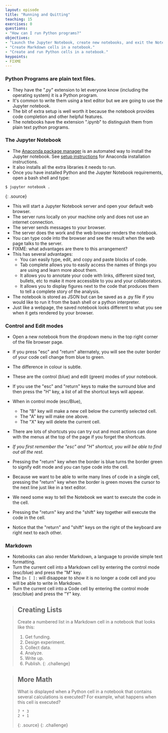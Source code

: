 ```yaml
---
layout: episode
title: "Running and Quitting"
teaching: 15
exercises: 0
questions:
- "How can I run Python programs?"
objectives:
- "Launch the Jupyter Notebook, create new notebooks, and exit the Notebook."
- "Create Markdown cells in a notebook."
- "Create and run Python cells in a notebook."
keypoints:
- FIXME
---
```

### Python Programs are plain text files.

*   They have the ".py" extension to let everyone know (including the operating system) it is a Python program.
*   It's common to write them using a text editor but we are going to use the Jupyter notebook.
*   The bit of extra setup is well worth it because the notebook provides code completion and other helpful features.
*   The notebooks have the extension ".ipynb" to distinguish them from plain text python programs.

### The Jupyter Notebook

*   The [Anaconda package manager][anaconda] is an automated way to install the Jupyter notebook. See [setup instructions](../setup.md) for Anaconda installation instructions.
*   It also installs all the extra libraries it needs to run.
*   Once you have installed Python and the Jupyter Notebook requirements, open a bash shell and type:

~~~
$ jupyter notebook .
~~~
{: .source}

*   This will start a Jupyter Notebook server and open your default web browser. 
*   The server runs locally on your machine only and does not use an internet connection.
*   The server sends messages to your browser.
*   The server does the work and the web browser renders the notebook.
*   You can type code into the browser and see the result when the web page talks to the server.
*   FIXME: what advantages are there to this arrangement?
*   This has several advantages:
	- You can easily type, edit, and copy and paste blocks of code.
	- Tab complete allows you to easily access the names of things you are using and learn more about them.
	- It allows you to annotate your code with links, different sized text, bullets, etc to make it more accessible to you and your collaborators.
	- It allows you to display figures next to the code that produces them to tell a complete story of the analysis.
*   The notebook is stored as JSON but can be saved as a .py file if you would like to run it from the bash shell or a python interpreter.
*   Just like a webpage, the saved notebook looks different to what you see when it gets rendered by your browser.

### Control and Edit modes

*   Open a new notebook from the dropdown menu in the top right corner of the file browser page.
*   If you press "esc" and "return" alternately, you will see the outer border of your code cell change from blue to green.
*   The difference in colour is subtle.
*   These are the control (blue) and edit (green) modes of your notebook.
*   If you use the "esc" and "return" keys to make the surround blue and then press the "H" key, a list of all the shortcut keys will appear.

*   When in control mode (esc/Blue),
    *   The "B" key will make a new cell below the currently selected cell.
    *   The "A" key will make one above.
    *   The "X" key will delete the current cell.
*   There are lots of shortcuts you can try out and most actions can done with the menus at the top of the page if you forget the shortcuts.
*   *If you first remember the "esc" and "H" shortcut, you will be able to find out all the rest.*

*   Pressing the "return" key when the border is blue turns the border green to signify edit mode and you can type code into the cell.
*   Because we want to be able to write many lines of code in a single cell, pressing the "return" key when the border is green moves the cursor to the next line just like in a text editor.
*   We need some way to tell the Notebook we want to execute the code in the cell.
*   Pressing the "return" key and the "shift" key together will execute the code in the cell.
*   Notice that the "return" and "shift" keys on the right of the keyboard are right next to each other.

### Markdown

*   Notebooks can also render Markdown, a language to provide simple text formatting.
*   Turn the current cell into a Markdown cell by entering the control mode (esc/blue) and press the "M" key.
*   The `In [ ]:` will disappear to show it is no longer a code cell and you will be able to write in Markdown.
*   Turn the current cell into a Code cell by entering the control mode (esc/blue) and press the "Y" key.

> ## Creating Lists
>
> Create a numbered list in a Markdown cell in a notebook
> that looks like this:
>
> 1.  Get funding.
> 2.  Design experiment.
> 3.  Collect data.
> 4.  Analyze.
> 5.  Write up.
> 6.  Publish.
{: .challenge}

> ## More Math
>
> What is displayed when a Python cell in a notebook
> that contains several calculations
> is executed?
> For example,
> what happens when this cell is executed?
>
> ~~~
> 7 * 3
> 2 + 1
> ~~~
> {: .source}
{: .challenge}

[anaconda]: https://docs.continuum.io/anaconda/install
[setup]: ../setup.md
